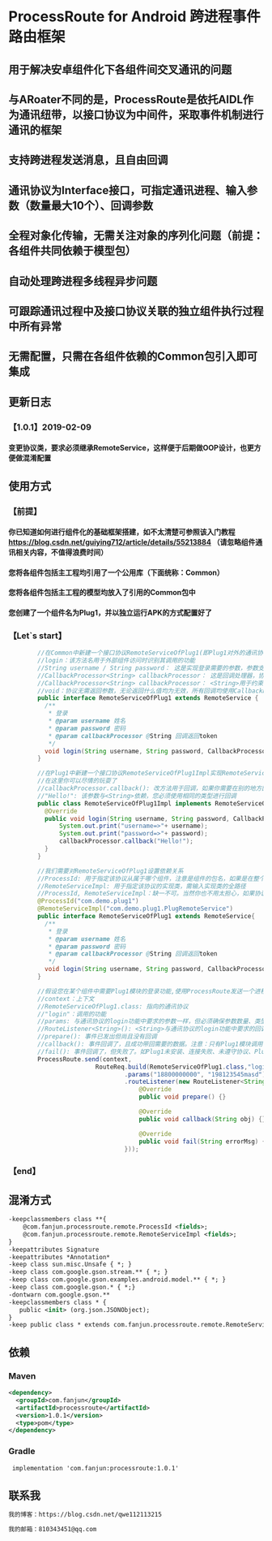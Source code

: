 # ProcessRoute for Android 跨进程事件路由框架
## 用于解决安卓组件化下各组件间交叉通讯的问题
## 与ARoater不同的是，ProcessRoute是依托AIDL作为通讯纽带，以接口协议为中间件，采取事件机制进行通讯的框架
## 支持跨进程发送消息，且自由回调
## 通讯协议为Interface接口，可指定通讯进程、输入参数（数量最大10个）、回调参数
## 全程对象化传输，无需关注对象的序列化问题（前提：各组件共同依赖于模型包）
## 自动处理跨进程多线程异步问题
## 可跟踪通讯过程中及接口协议关联的独立组件执行过程中所有异常
## 无需配置，只需在各组件依赖的Common包引入即可集成

## 更新日志
### 【1.0.1】2019-02-09
#### 变更协议类，要求必须继承RemoteService，这样便于后期做OOP设计，也更方便做混淆配置

## 使用方式

### 【前提】
#### 你已知道如何进行组件化的基础框架搭建，如不太清楚可参照该入门教程 https://blog.csdn.net/guiying712/article/details/55213884 （请忽略组件通讯相关内容，不值得浪费时间）
#### 您将各组件包括主工程均引用了一个公用库（下面统称：Common）
#### 您将各组件包括主工程的模型均放入了引用的Common包中
#### 您创建了一个组件名为Plug1，并以独立运行APK的方式配置好了
### 【Let`s start】
```Java
        //在Common中新建一个接口协议RemoteServiceOfPlug1(即Plug1对外的通讯协议，协议必须继承RemoteService)，可以对外曝光很多功能，这里已登录为例
        //login：该方法名用于外部组件访问时识别其调用的功能
        //String username / String password： 这是实现登录需要的参数，参数支持[0-10]个，类型不限（基本类型必须换成其包装类）
        //CallbackProcessor<String> callbackProcessor： 这是回调处理器，协议的所有方法都必须将该参数放置最末，是必输参数
        //CallbackProcessor<String> callbackProcessor： <String>用于约束回调的类型，类型不限
        //void：协议无需返回参数，无论返回什么值均为无效，所有回调均使用CallbackProcessor处理
        public interface RemoteServiceOfPlug1 extends RemoteService {
          /**
           * 登录
           * @param username 姓名
           * @param password 密码
           * @param callbackProcessor @String 回调返回token
           */
          void login(String username, String password, CallbackProcessor<String> callbackProcessor);
        }
```
```Java
        //在Plug1中新建一个接口协议RemoteServiceOfPlug1Impl实现RemoteServiceOfPlug1协议
        //在这里你可以尽情的玩耍了
        //callbackProcessor.callback(): 改方法用于回调，如果你需要在别的地方回调可将callbackProcessor传递过去而无需关心序列化问题
        //"Hello!": 该参数与<String>依赖，您必须使用相同的类型进行回调
        public class RemoteServiceOfPlug1Impl implements RemoteServiceOfPlug1 {
          @Override
          public void login(String username, String password, CallbackProcessor<String> callbackProcessor) {
              System.out.print("username=>"+ username);
              System.out.print("password=>"+ password);
              callbackProcessor.callback("Hello!");
          }
        }
```
```Java
        //我们需要对RemoteServiceOfPlug1设置依赖关系
        //ProcessId: 用于指定该协议从属于哪个组件，注意是组件的包名，如果是在整个工程全量打包开发的情况下需替换为主工程的包名，为了方便您可通过gradle自动配置
        //RemoteServiceImpl: 用于指定该协议的实现类，需输入实现类的全路径
        //ProcessId, RemoteServiceImpl：缺一不可。当然你也不用太担心，如果协议上有任何的地方有问题，框架都会在调用方回调错误信息以提示您
        @ProcessId("com.demo.plug1")
        @RemoteServiceImpl("com.demo.plug1.PlugRemoteService")
        public interface RemoteServiceOfPlug1 extends RemoteService{
          /**
           * 登录
           * @param username 姓名
           * @param password 密码
           * @param callbackProcessor @String 回调返回token
           */
          void login(String username, String password, CallbackProcessor<String> callbackProcessor);
        }
```
```Java
        //假设您在某个组件中需要Plug1模块的登录功能,使用ProcessRoute发送一个进程事件消息即可
        //context：上下文
        //RemoteServiceOfPlug1.class: 指向的通讯协议
        //"login"：调用的功能
        //params: 与通讯协议的login功能中要求的参数一样，但必须确保参数数量、类型、顺序一致
        //RouteListener<String>(): <String>与通讯协议的login功能中要求的回调参数一样
        //prepare(): 事件已发出但尚且没有回调
        //callback(): 事件回调了，且成功带回需要的数据。注意：只有Plug1模块调用了callbackProcessor.callback()才会回调
        //fail(): 事件回调了，但失败了。如Plug1未安装、连接失败、未遵守协议、Plug1的实现过程报错都会在这个方法中将详细错误信息带过来
        ProcessRoute.send(context,
                        RouteReq.build(RemoteServiceOfPlug1.class,"login")
                                .params("18800000000", "198123545masd")
                                .routeListener(new RouteListener<String>() {
                                    @Override
                                    public void prepare() {}

                                    @Override
                                    public void callback(String obj) {}

                                    @Override
                                    public void fail(String errorMsg) {}
                                }));
```
### 【end】

## 混淆方式
```Xml
-keepclassmembers class **{
    @com.fanjun.processroute.remote.ProcessId <fields>;
    @com.fanjun.processroute.remote.RemoteServiceImpl <fields>;
}
-keepattributes Signature
-keepattributes *Annotation*
-keep class sun.misc.Unsafe { *; }
-keep class com.google.gson.stream.** { *; }
-keep class com.google.gson.examples.android.model.** { *; }
-keep class com.google.gson.* { *;}
-dontwarn com.google.gson.**
-keepclassmembers class * {
   public <init> (org.json.JSONObject);
}
-keep public class * extends com.fanjun.processroute.remote.RemoteService
```

## 依赖
### Maven
```Xml
<dependency>
  <groupId>com.fanjun</groupId>
  <artifactId>processroute</artifactId>
  <version>1.0.1</version>
  <type>pom</type>
</dependency>
```
### Gradle
```Xml
 implementation 'com.fanjun:processroute:1.0.1'
```

## 联系我
```Xml
我的博客：https://blog.csdn.net/qwe112113215
```
```Xml
我的邮箱：810343451@qq.com
```
